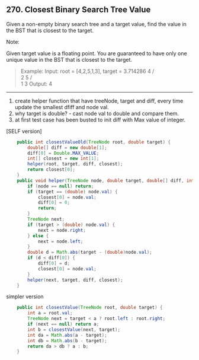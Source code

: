 ## 270. Closest Binary Search Tree Value

Given a non-empty binary search tree and a target value, find the value in the BST that is closest to the target.

Note:

Given target value is a floating point.
You are guaranteed to have only one unique value in the BST that is closest to the target.

>Example:
Input: root = [4,2,5,1,3], target = 3.714286
    4
   / \
  2   5
 / \
1   3
Output: 4

----

1. create helper function that have treeNode, target and diff, every time update the smallest dfiff and node val.
2. why target is double? - cast node val to double and compare them.
3. at first test case has been busted to init diff with Max value of integer.

[SELF version]
```java
    public int closestValueOld(TreeNode root, double target) {
        double[] diff = new double[1];
        diff[0] = Double.MAX_VALUE;
        int[] closest = new int[1];
        helper(root, target, diff, closest);
        return closest[0];
    }
    public void helper(TreeNode node, double target, double[] diff, int[] closest) {
        if (node == null) return;
        if (target == (double) node.val) {
            closest[0] = node.val;
            diff[0] = 0;
            return;
        }
        TreeNode next;
        if (target > (double) node.val) {
            next = node.right;
        } else {
            next = node.left;
        }
        double d = Math.abs(target - (double)node.val);
        if (d < diff[0]) {
            diff[0] = d;
            closest[0] = node.val;
        }
        helper(next, target, diff, closest);
    }
```

simpler version 

```java
    public int closestValue(TreeNode root, double target) {
        int a = root.val;
        TreeNode next = target < a ? root.left : root.right;
        if (next == null) return a;
        int b = closestValue(next, target);
        int da = Math.abs(a - target);
        int db = Math.abs(b - target);
        return da > db ? a : b;
    }
```